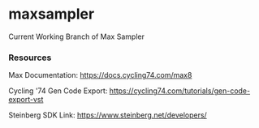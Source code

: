 # maxsampler
Current Working Branch of Max Sampler

### Resources 
Max Documentation: https://docs.cycling74.com/max8

Cycling '74 Gen Code Export: https://cycling74.com/tutorials/gen-code-export-vst

Steinberg SDK Link: https://www.steinberg.net/developers/
